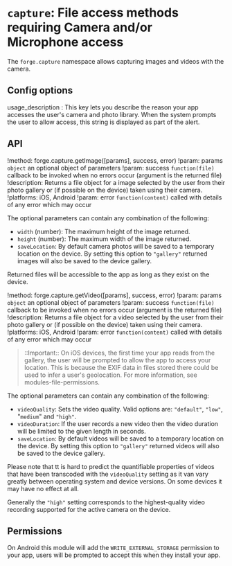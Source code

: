 ``capture``: File access methods requiring Camera and/or Microphone access
==========================================================================

The ``forge.capture`` namespace allows capturing images and videos with the camera.


## Config options

usage_description
:   This key lets you describe the reason your app accesses the user's camera and photo library. When the system prompts the user to allow access, this string is displayed as part of the alert.


## API

!method: forge.capture.getImage([params], success, error)
!param: params `object` an optional object of parameters
!param: success `function(file)` callback to be invoked when no errors occur (argument is the returned file)
!description: Returns a file object for a image selected by the user from their photo gallery or (if possible on the device) taken using their camera.
!platforms: iOS, Android
!param: error `function(content)` called with details of any error which may occur

The optional parameters can contain any combination of the following:

-  ``width``  (number): The maximum height of the image returned.
-  ``height`` (number): The maximum width of the image returned.
-  ``saveLocation``: By default camera photos will be saved to a
   temporary location on the device. By setting this option to
   ``"gallery"`` returned images will also be saved to the device
   gallery.

Returned files will be accessible to the app as long as they exist on
the device.

!method: forge.capture.getVideo([params], success, error)
!param: params `object` an optional object of parameters
!param: success `function(file)` callback to be invoked when no errors occur (argument is the returned file)
!description: Returns a file object for a video selected by the user from their photo gallery or (if possible on the device) taken using their camera.
!platforms: iOS, Android
!param: error `function(content)` called with details of any error which may occur

> ::Important:: On iOS devices, the first time your app reads from the gallery, the
user will be prompted to allow the app to access your location. This
is because the EXIF data in files stored there could be used to
infer a user's geolocation. For more information, see
modules-file-permissions.

The optional parameters can contain any combination of the following:

- ``videoQuality``: Sets the video quality. Valid options are:
  `"default"`, `"low"`, "`medium`" and `"high"`.
- ``videoDuration``: If the user records a new video then the video
  duration will be limited to the given length in seconds.
-  ``saveLocation``: By default videos will be saved to a temporary
   location on the device. By setting this option to ``"gallery"``
   returned videos will also be saved to the device gallery.

Please note that tt is hard to predict the quantifiable properties of
videos that have been transcoded with the `videoQuality` setting as it
van vary greatly between operating system and device versions. On some
devices it may have no effect at all.

Generally the `"high"` setting corresponds to the highest-quality
video recording supported for the active camera on the device.


## Permissions

On Android this module will add the ``WRITE_EXTERNAL_STORAGE``
permission to your app, users will be prompted to accept this when
they install your app.
